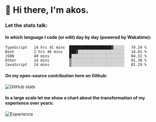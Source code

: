 # 👋 Hi there, I'm akos. 


### Let the stats talk:


#### In which language I code (or edit) day by day (powered by Wakatime): 

<!--START_SECTION:waka-->
```text
TypeScript   14 hrs 41 mins  ███████████████████▓░░░░░   78.29 % 
Bash         2 hrs 46 mins   ███▓░░░░░░░░░░░░░░░░░░░░░   14.81 % 
JSON         48 mins         █░░░░░░░░░░░░░░░░░░░░░░░░   04.32 % 
Other        14 mins         ▒░░░░░░░░░░░░░░░░░░░░░░░░   01.30 % 
JavaScript   14 mins         ▒░░░░░░░░░░░░░░░░░░░░░░░░   01.29 % 
```
<!--END_SECTION:waka-->

#### On my open-source contribution here on Github:
 
![GitHub stats](https://github-readme-stats.vercel.app/api?username=akosbalasko)

#### In a large scale let me show a chart about the transformation of my experience over years:   

![Experience](https://cr-skills-chart-widget.azurewebsites.net/api/api?username=akosbalasko)
